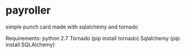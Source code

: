 # payroller
simple punch card made with sqlalchemy and tornado

Requirements:
python 2.7
Tornado (pip install tornado)
Sqlalchemy (pip install SQLAlchemy)
